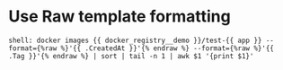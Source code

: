# Use Raw template formatting
```
shell: docker images {{ docker_registry__demo }}/test-{{ app }} --format={%raw %}'{{ .CreatedAt }}'{% endraw %} --format={%raw %}'{{ .Tag }}'{% endraw %} | sort | tail -n 1 | awk $1 '{print $1}'
```
